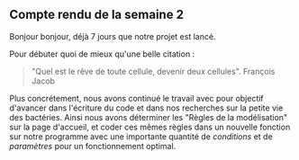 ## Compte rendu de la semaine 2 ##

Bonjour bonjour, déjà 7 jours que notre projet est lancé.

Pour débuter quoi de mieux qu'une belle citation :
> "Quel est le rêve de toute cellule, devenir deux cellules". François Jacob
  
Plus concrétement, nous avons continué le travail avec pour objectif d'avancer dans l'écriture du code et dans nos recherches sur la petite vie des bactéries. Ainsi nous avons déterminer les "Règles de la modélisation" sur la page d'accueil, et coder ces mêmes règles dans un nouvelle fonction sur notre programme avec une importante quantité de *conditions* et de *paramètres* pour un fonctionnement optimal.
